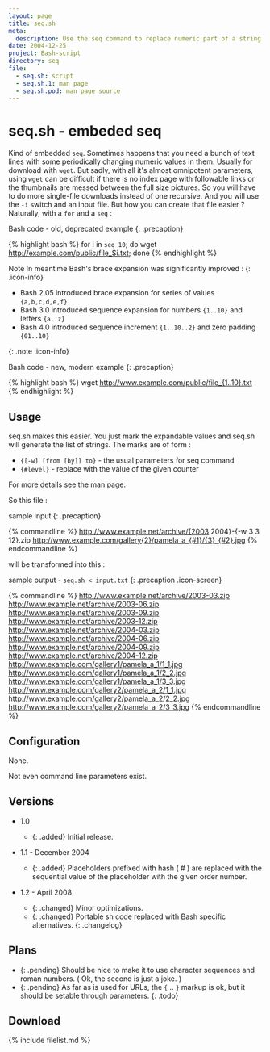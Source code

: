 ```yaml
---
layout: page
title: seq.sh
meta:
  description: Use the seq command to replace numeric part of a string with numeric sequences and multiplying the string.
date: 2004-12-25
project: Bash-script
directory: seq
file:
  - seq.sh: script
  - seq.sh.1: man page
  - seq.sh.pod: man page source
---
```


# seq.sh - embeded seq

Kind of embedded `seq`. Sometimes happens that you need a bunch of text lines with some periodically changing numeric values in them. Usually for download with `wget`.
But sadly, with all it's almost omnipotent parameters, using `wget` can be difficult if there is no index page with followable links or the thumbnails are messed between
the full size pictures. So you will have to do more single-file downloads instead of one recursive. And you will use the `-i` switch and an input file. But how you can
create that file easier ? Naturally, with a `for` and a `seq` :

Bash code - old, deprecated example
{: .precaption}

{% highlight bash %}
for i in `seq 10`; do wget http://example.com/public/file_$i.txt; done
{% endhighlight %}

<div markdown="1">
Note  
In meantime Bash's brace expansion was significantly improved :
{: .icon-info}

* Bash 2.05 introduced brace expansion for series of values `{a,b,c,d,e,f}`
* Bash 3.0 introduced sequence expansion for numbers `{1..10}` and letters `{a..z}`
* Bash 4.0 introduced sequence increment `{1..10..2}` and zero padding `{01..10}`

</div>
{: .note .icon-info}

Bash code - new, modern example
{: .precaption}

{% highlight bash %}
wget http://www.example.com/public/file_{1..10}.txt
{% endhighlight %}

## Usage

seq.sh makes this easier. You just mark the expandable values and seq.sh will generate the list of strings. The marks are of form :

* `{[-w] [from [by]] to}` - the usual parameters for seq command
* `{#level}` - replace with the value of the given counter

For more details see the man page.

So this file :

sample input
{: .precaption}

{% commandline %}
http://www.example.net/archive/{2003 2004}-{-w 3 3 12}.zip
http://www.example.com/gallery{2}/pamela_a_{#1}/{3}_{#2}.jpg
{% endcommandline %}

will be transformed into this :

sample output - `seq.sh < input.txt`
{: .precaption .icon-screen}

{% commandline %}
http://www.example.net/archive/2003-03.zip
http://www.example.net/archive/2003-06.zip
http://www.example.net/archive/2003-09.zip
http://www.example.net/archive/2003-12.zip
http://www.example.net/archive/2004-03.zip
http://www.example.net/archive/2004-06.zip
http://www.example.net/archive/2004-09.zip
http://www.example.net/archive/2004-12.zip
http://www.example.com/gallery1/pamela_a_1/1_1.jpg
http://www.example.com/gallery1/pamela_a_1/2_2.jpg
http://www.example.com/gallery1/pamela_a_1/3_3.jpg
http://www.example.com/gallery2/pamela_a_2/1_1.jpg
http://www.example.com/gallery2/pamela_a_2/2_2.jpg
http://www.example.com/gallery2/pamela_a_2/3_3.jpg
{% endcommandline %}

## Configuration

None.

Not even command line parameters exist.

## Versions

* 1.0
  * {: .added} Initial release.

* 1.1 - December 2004
  * {: .added} Placeholders prefixed with hash ( # ) are replaced with the sequential value of the placeholder with the given order number.

* 1.2 - April 2008
  * {: .changed} Minor optimizations.
  * {: .changed} Portable sh code replaced with Bash specific alternatives.
{: .changelog}

## Plans

* {: .pending} Should be nice to make it to use character sequences and roman numbers. ( Ok, the second is just a joke. )
* {: .pending} As far as is used for URLs, the  `{` .. `}` markup is ok, but it should be setable through parameters.
{: .todo}

## Download

{% include filelist.md %}
